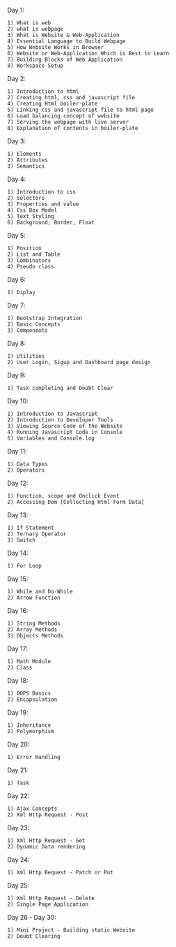 <!-- FRONTEND COURSE -->


Day 1:

	1) What is web
	2) what is webpage
	3) What is Website & Web-Application
	4) Essential Language to Build Webpage
	5) How Website Works in Browser
	6) Website or Web-Application Which is Best to Learn
	7) Building Blocks of Web Application
	8) Workspace Setup


Day 2:

	1) Introduction to html
	2) Creating html, css and javascript file
	4) Creating Html boiler-plate
	5) Linking css and javascript file to html page
	6) Load balancing concept of website
	7) Serving the webpage with live server
	8) Explanation of contents in boiler-plate


Day 3:

	1) Elements
	2) Attributes
	3) Semantics


Day 4:

	1) Introduction to css
	2) Selectors
	3) Properties and value
	4) Css Box Model
	5) Text Styling
	6) Background, Border, Float


Day 5:

	1) Position
	2) List and Table
	3) Combinators
	4) Pseudo class


Day 6:

	1) Diplay


Day 7:

	1) Bootstrap Integration
	2) Basic Concepts
	3) Components


Day 8:

	1) Utilities
	2) User Login, Sigup and Dashboard page design


Day 9:

	1) Task completing and Doubt Clear


Day 10:

	1) Introduction to Javascript
	2) Introduction to Developer Tools
	3) Viewing Source Code of the Website
	4) Running Javascript Code in Console
	5) Variables and Console.log


Day 11:

	1) Data Types
	2) Operators


Day 12:

	1) Function, scope and Onclick Event
	2) Accessing Dom [Collecting Html Form Data]


Day 13:

	1) If Statement
	2) Ternary Operator
	3) Switch


Day 14:

	1) For Loop


Day 15:

	1) While and Do-While
	2) Arrow Function


Day 16:

	1) String Methods
	2) Array Methods
	3) Objects Methods


Day 17:

	1) Math Module
	2) Class


Day 18:

	1) OOPS Basics
	2) Encapsulation


Day 19:

	1) Inheritance
	2) Polymorphism


Day 20:

	1) Error Handling


Day 21:

	1) Task


Day 22:

	1) Ajax Concepts
	2) Xml Http Request - Post


Day 23:

	1) Xml Http Request - Get
	2) Dynamic Data rendering


Day 24:

	1) Xml Http Request - Patch or Put


Day 25:

	1) Xml Http Request - Delete
	2) Single Page Application


Day 26 - Day 30:

	1) Mini Project - Building static Website
	2) Doubt Clearing

